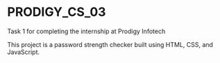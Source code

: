 # PRODIGY_CS_03

Task 1 for completing the internship at Prodigy Infotech

This project is a password strength checker built using HTML, CSS, and JavaScript.
